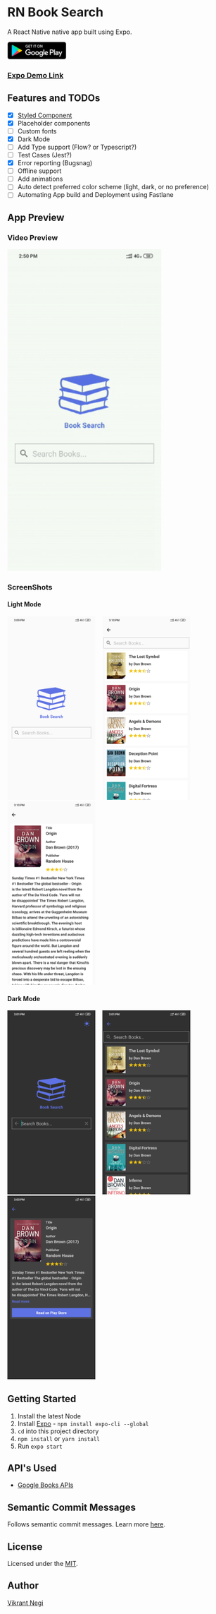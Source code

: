 # RN Book Search

A React Native native app built using Expo.

<a href="https://play.google.com/store/apps/details?id=com.VNapps.rnBookSearch">
  <img alt="Get it on Google Play" title="Google Play" src="./_github/play-store.png" height="40">
</a>

### [Expo Demo Link](https://expo.io/@vikrantnegi/RNBookSearch)

## Features and TODOs

- [x] [Styled Component](https://www.styled-components.com/docs/basics)
- [x] Placeholder components
- [ ] Custom fonts
- [x] Dark Mode
- [ ] Add Type support (Flow? or Typescript?)
- [ ] Test Cases (Jest?)
- [x] Error reporting (Bugsnag)
- [ ] Offline support
- [ ] Add animations
- [ ] Auto detect preferred color scheme (light, dark, or no preference)
- [ ] Automating App build and Deployment using Fastlane

## App Preview

### Video Preview

<a href="https://expo.io/@vikrantnegi/RNBookSearch">
<img src="./_github/RM-Book-search-v1.0.03.gif" width="350">
</a>

### ScreenShots

#### Light Mode

<img src="./_github/searchScreen.png" width="200"> &nbsp;&nbsp;
<img src="./_github/resultsScreen.png" width="200"> &nbsp;&nbsp;
<img src="./_github/detailScreen.png" width="200">

#### Dark Mode

<img src="./_github/searchScreen-dark.png" width="200"> &nbsp;&nbsp;
<img src="./_github/resultsScreen-dark.png" width="200"> &nbsp;&nbsp;
<img src="./_github/detailScreen-dark.png" width="200">

## Getting Started

1. Install the latest Node
2. Install [Expo](https://expo.io/) - `npm install expo-cli --global`
3. `cd` into this project directory
4. `npm install` or `yarn install`
5. Run `expo start`

## API's Used

- [Google Books APIs](https://developers.google.com/books)

## Semantic Commit Messages

Follows semantic commit messages. Learn more [here](https://gist.github.com/joshbuchea/6f47e86d2510bce28f8e7f42ae84c716).

## License

Licensed under the [MIT](https://github.com/vikrantnegi/RN-Book-Search/blob/master/LICENSE).

## Author

[Vikrant Negi](https://vikrantnegi.com/)
